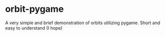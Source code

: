 # orbit-pygame
A very simple and brief demonstration of orbits utilizing pygame. Short and easy to understand (I hope)

